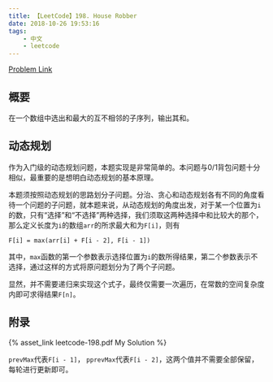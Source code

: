 ```yaml
---
title: 【LeetCode】198. House Robber
date: 2018-10-26 19:53:16
tags:
    - 中文
    - leetcode
---
```


[Problem Link](https://leetcode.com/problems/house-robber/description/)

## 概要

在一个数组中选出和最大的互不相邻的子序列，输出其和。

## 动态规划

作为入门级的动态规划问题，本题实现是非常简单的。本问题与0/1背包问题十分相似，最重要的是想明白动态规划的基本原理。

本题须按照动态规划的思路划分子问题。分治、贪心和动态规划各有不同的角度看待一个问题的子问题，就本题来说，从动态规划的角度出发，对于某一个位置为`i`的数，只有“选择”和“不选择”两种选择，我们须取这两种选择中和比较大的那个，那么定义长度为`i`的数组`arr`的所求最大和为`F[i]`，则有

`F[i] = max(arr[i] + F[i - 2], F[i - 1])`

其中，`max`函数的第一个参数表示选择位置为`i`的数所得结果，第二个参数表示不选择，通过这样的方式将原问题划分为了两个子问题。

显然，并不需要递归来实现这个式子，最终仅需要一次遍历，在常数的空间复杂度内即可求得结果`F[n]`。

## 附录

{% asset_link leetcode-198.pdf My Solution %}

`prevMax`代表`F[i - 1]`， `pprevMax`代表`F[i - 2]`，这两个值并不需要全部保留，每轮进行更新即可。
